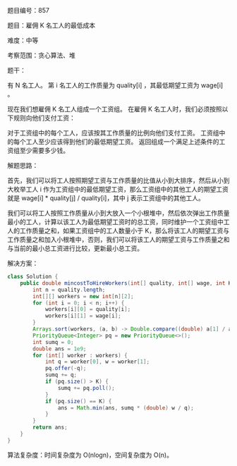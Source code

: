 题目编号：857

题目：雇佣 K 名工人的最低成本

难度：中等

考察范围：贪心算法、堆

题干：

有 N 名工人。 第 i 名工人的工作质量为 quality[i] ，其最低期望工资为 wage[i] 。

现在我们想雇佣 K 名工人组成一个工资组。 在雇佣 K 名工人时，我们必须按照以下规则向他们支付工资：

对于工资组中的每个工人，应该按其工作质量的比例向他们支付工资。
工资组中的每个工人至少应该得到他们的最低期望工资。
返回组成一个满足上述条件的工资组至少需要多少钱。

解题思路：

首先，我们可以将工人按照期望工资与工作质量的比值从小到大排序，然后从小到大枚举工人 i 作为工资组中的最低期望工资，那么工资组中的其他工人的期望工资就是 wage[i] * quality[j] / quality[i]，其中 j 表示工资组中的其他工人。

我们可以将工人按照工作质量从小到大放入一个小根堆中，然后依次弹出工作质量最小的工人，计算以该工人为最低期望工资时的总工资，同时维护一个工资组中工人的工作质量之和，如果工资组中的工人数量小于 K，那么将该工人的期望工资与工作质量之和加入小根堆中，否则，我们可以将该工人的期望工资与工作质量之和与当前的最小总工资进行比较，更新最小总工资。

解决方案：

```java
class Solution {
    public double mincostToHireWorkers(int[] quality, int[] wage, int K) {
        int n = quality.length;
        int[][] workers = new int[n][2];
        for (int i = 0; i < n; i++) {
            workers[i][0] = quality[i];
            workers[i][1] = wage[i];
        }
        Arrays.sort(workers, (a, b) -> Double.compare((double) a[1] / a[0], (double) b[1] / b[0]));
        PriorityQueue<Integer> pq = new PriorityQueue<>();
        int sumq = 0;
        double ans = 1e9;
        for (int[] worker : workers) {
            int q = worker[0], w = worker[1];
            pq.offer(-q);
            sumq += q;
            if (pq.size() > K) {
                sumq += pq.poll();
            }
            if (pq.size() == K) {
                ans = Math.min(ans, sumq * (double) w / q);
            }
        }
        return ans;
    }
}
```

算法复杂度：时间复杂度为 O(nlogn)，空间复杂度为 O(n)。